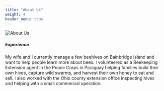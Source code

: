 ```yaml
---
title: "About Us"
weight: 4
header_menu: true
---
```


![About Us](images/about-us.jpg)

##### Experience

My wife and I currently manage a few beehives on Bainbridge Island and want to help people learn more about bees. I volunteered as a Beekeeping Extension agent in the Peace Corps in Paraguay helping families build their own hives, capture wild swarms, and harvest their own honey to eat and sell. I also worked with the Ohio county extension office inspecting hives and helping with a small commercial operation. 
